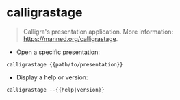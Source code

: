 # calligrastage

> Calligra's presentation application.
> More information: <https://manned.org/calligrastage>.

- Open a specific presentation:

`calligrastage {{path/to/presentation}}`

- Display a help or version:

`calligrastage --{{help|version}}`
